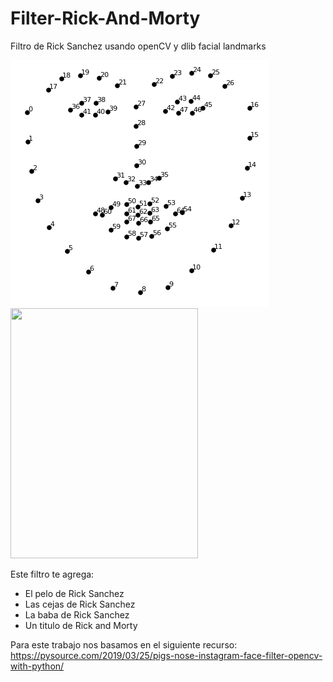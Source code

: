 # Filter-Rick-And-Morty
Filtro de Rick Sanchez usando openCV y dlib facial landmarks

![alt text](https://raw.githubusercontent.com/mateobv07/Filter-Rick-And-Morty/main/assets/facemarks%20points.png)<img src="https://static.wikia.nocookie.net/rickandmorty/images/a/a6/Rick_Sanchez.png/revision/latest?cb=20160923150728"  width="300" height="400" />

Este filtro te agrega:
 - El pelo de Rick Sanchez
 - Las cejas de Rick Sanchez
 - La baba de Rick Sanchez
 - Un titulo de Rick and Morty

Para este trabajo nos basamos en el siguiente recurso: 
https://pysource.com/2019/03/25/pigs-nose-instagram-face-filter-opencv-with-python/

